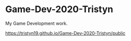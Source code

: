 # Game-Dev-2020-Tristyn
My Game Development work.


https://tristyn19.github.io/Game-Dev-2020-Tristyn/public
